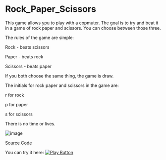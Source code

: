 # Rock_Paper_Scissors
This game allows ypu to play with a copmuter.
The goal is to try and beat it in a game of rock paper and scissors.
You can choose between those three.

The rules of the game are simple:

Rock - beats scissors

Paper - beats rock

Scissors - beats paper


If you both choose the same thing, the game is draw.

The initials for rock paper and scissors in the game are:

r for rock

p for paper

s for scissors

There is no time or lives.

![image](https://user-images.githubusercontent.com/124185180/216816367-3e7f6a71-a025-43dc-9c96-572c0d1f1121.png)



[Source Code](Rock_Paper_Scissors.py)

You can try it here:
[<img alt='Play Button' src='https://user-images.githubusercontent.com/124185180/216816921-c59dcc1d-1453-4bb2-9d7b-3d103d4ca490.png' />](https://replit.com/@4avdar/RockPaperScissors#main.py)




